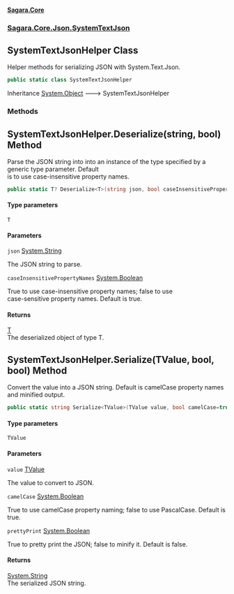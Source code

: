 #### [Sagara.Core](index.md 'index')
### [Sagara.Core.Json.SystemTextJson](index.md#Sagara.Core.Json.SystemTextJson 'Sagara.Core.Json.SystemTextJson')

## SystemTextJsonHelper Class

Helper methods for serializing JSON with System.Text.Json.

```csharp
public static class SystemTextJsonHelper
```

Inheritance [System.Object](https://docs.microsoft.com/en-us/dotnet/api/System.Object 'System.Object') &#129106; SystemTextJsonHelper
### Methods

<a name='Sagara.Core.Json.SystemTextJson.SystemTextJsonHelper.Deserialize_T_(string,bool)'></a>

## SystemTextJsonHelper.Deserialize<T>(string, bool) Method

Parse the JSON string into into an instance of the type specified by a generic type parameter. Default  
is to use case-insensitive property names.

```csharp
public static T? Deserialize<T>(string json, bool caseInsensitivePropertyNames=true);
```
#### Type parameters

<a name='Sagara.Core.Json.SystemTextJson.SystemTextJsonHelper.Deserialize_T_(string,bool).T'></a>

`T`
#### Parameters

<a name='Sagara.Core.Json.SystemTextJson.SystemTextJsonHelper.Deserialize_T_(string,bool).json'></a>

`json` [System.String](https://docs.microsoft.com/en-us/dotnet/api/System.String 'System.String')

The JSON string to parse.

<a name='Sagara.Core.Json.SystemTextJson.SystemTextJsonHelper.Deserialize_T_(string,bool).caseInsensitivePropertyNames'></a>

`caseInsensitivePropertyNames` [System.Boolean](https://docs.microsoft.com/en-us/dotnet/api/System.Boolean 'System.Boolean')

True to use case-insensitive property names; false to use  
            case-sensitive property names. Default is true.

#### Returns
[T](Sagara.Core.Json.SystemTextJson.SystemTextJsonHelper.md#Sagara.Core.Json.SystemTextJson.SystemTextJsonHelper.Deserialize_T_(string,bool).T 'Sagara.Core.Json.SystemTextJson.SystemTextJsonHelper.Deserialize<T>(string, bool).T')  
The deserialized object of type T.

<a name='Sagara.Core.Json.SystemTextJson.SystemTextJsonHelper.Serialize_TValue_(TValue,bool,bool)'></a>

## SystemTextJsonHelper.Serialize<TValue>(TValue, bool, bool) Method

Convert the value into a JSON string. Default is camelCase property names and minified output.

```csharp
public static string Serialize<TValue>(TValue value, bool camelCase=true, bool prettyPrint=false);
```
#### Type parameters

<a name='Sagara.Core.Json.SystemTextJson.SystemTextJsonHelper.Serialize_TValue_(TValue,bool,bool).TValue'></a>

`TValue`
#### Parameters

<a name='Sagara.Core.Json.SystemTextJson.SystemTextJsonHelper.Serialize_TValue_(TValue,bool,bool).value'></a>

`value` [TValue](Sagara.Core.Json.SystemTextJson.SystemTextJsonHelper.md#Sagara.Core.Json.SystemTextJson.SystemTextJsonHelper.Serialize_TValue_(TValue,bool,bool).TValue 'Sagara.Core.Json.SystemTextJson.SystemTextJsonHelper.Serialize<TValue>(TValue, bool, bool).TValue')

The value to convert to JSON.

<a name='Sagara.Core.Json.SystemTextJson.SystemTextJsonHelper.Serialize_TValue_(TValue,bool,bool).camelCase'></a>

`camelCase` [System.Boolean](https://docs.microsoft.com/en-us/dotnet/api/System.Boolean 'System.Boolean')

True to use camelCase property naming; false to use PascalCase. Default is true.

<a name='Sagara.Core.Json.SystemTextJson.SystemTextJsonHelper.Serialize_TValue_(TValue,bool,bool).prettyPrint'></a>

`prettyPrint` [System.Boolean](https://docs.microsoft.com/en-us/dotnet/api/System.Boolean 'System.Boolean')

True to pretty print the JSON; false to minify it. Default is false.

#### Returns
[System.String](https://docs.microsoft.com/en-us/dotnet/api/System.String 'System.String')  
The serialized JSON string.